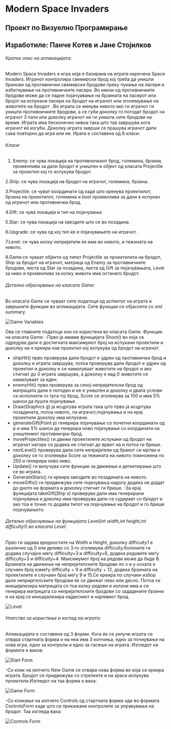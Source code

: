 # Modern Space Invaders
## Проект по Визуелно Програмирање
## Изработиле: Панче Котев и Јане Стојилков

###### Краток опис на апликацијата: 
Modern Space Invaders е игра која е базирана на играта наречена Space Invaders. Играчот контролира свемирски брод кој треба да уништи бранови од противнички свемирски бродови преку пукање на ласери и избегнување на противничките ласери. Во некои од противничките бродови може да се падне појачуавање на брзината на ласерот или бројот на испукани ласери на бродот на играчот или зголемување на животите на бродот . Во играта се минува нивото ако ги играчот ги уништи противничките бродови, а се губи доколку го погодат бродот на играчот 3 пати или доколку играчот не ги уништи сите бродови на време. Играта има бесконечно нивоа така што таа завршува кога играчот ќе изгуби. Доколку играта заврши се прашува играчот дали сака повторно да игра или не. Ирата е составена од 8 класи: 

###### Класи:
1. Enemy: се чува локација на противничкиот брод, големина, брзини, променлива за дали бродот е уништен и објект од класата Projectile за проектил кој го испукува бродот.

2.Ship: се чува локација на бродот на играчот, големина, брзина.

3.Projectile: се чуват координати од каде што кренува проектилот, брзина на проектилот, големина и bool променлива за дали е испукан од играчот или противнички брод.

4.Gift: се чува локација и тип на појачување.

5.Star: се чува локација на ѕвездите што се во позадина.

6.Upgrade: се чува од кој тип ќе е појачувањето на играчот.

7.Level: се чува колку непријатели ќе има во нивото, и тежината на нивото.	

8.Game:се чуваат објекти од типот Projectile за проектилита на бродот, Ship за бродот на играчот, матрица од  Enemy за противничките бродови, листа од Star за позадина, листа од Gift за појачувањата, Level за ниво и променлива за колку животи има останато бродот.
###### Детално објаснување на класата Game:
Во класата Game се чуваат сите податоци од аспектот на играта и завршните функции во апликацијата. Сите функции се објаснети со xml summary.
 
 ![Game Variables](https://user-images.githubusercontent.com/49003963/60728511-cbf40100-9f40-11e9-8e35-6af33f91c44b.png)
 
Ова се главните податоци кои се користени во класата Game.
Функции на класата Game:
-Прво ја имаме функцијата Shoot() во која се одредува дали е достигната максимумот број на испукани проектили и доколку не е креира нов проектил кој испукува од бродот на играчот.
- shipHit() прво проверува дали бродот е удрен од противнички брод и доколку е играта завршува, потоа проверува дали бродот е удрен од проектил и доколку е се намалуваат животите на бродот и ако стигнат до 0 играта завршува, а доколку е над 0 животите се намалуваат за еден.
- enemyHit() прво проверува за секој непријателски брод од матрицата дали е погоден и не е уништен и доколку и двата услови се исполнети го трга тој брод, Score се зголемува за 100 и има 5% шанси да пушти појачување.
- Draw(Graphics g) ја исцртува играта така што прво ја исцртува позадината, потоа нивото, па играчот,појачувања и на крај проектили доколку има испукани.
- generateGift(Point p) генерира појачување  со почетни координати од p и има 5% шанси да генерира ново појачување со координати на уништениот противничјки брод.
- moveProjectiles() ги движи проектилите испукани од бродот на играчот нагоре се додека не стигнат до врвот на и потоа ги брише.
- nextLevel() проверува дали сите непријатели од бранот се мртви и доколку се го зголемува Score за тежината на нивото помножена по 250 и генерира ново ниво.
- Update() ги вклучува сите функции за движење и детектирање што се во играта.
- GenerateStars() ги креира ѕвездите во позадината на нивото.
- moveGifts() ги придвижува сите појачувања надолу додека не дојдат до дното на формата и доколку стигнат ги брише.
-За крај функцијата takeGift(Ship s) проверува дали има генерирани појачувања и доколку има проверува дали се судираат со бродот и ако тоа е точно го додава типот на појачување на бродот и го брише појачувањето.

###### Детално објаснување на функцијата Level(int width,int height,int difficulty1) во класата Level:
Прво ги задава вредностите на Width и Height, доколку difficulty1 е различно од 0 или деливо со 3 го зголемува difficulty.Колоните ги додава случајно меѓу difficulty+3 и difficulty+6, додека редовите меѓу difficulty+3 и difficulty+4. Максимумот број на редови може да биде 8. Брзината на движење на непријателските бродови по x и y оската е случаен број измеѓу difficulty + 9 и difficulty + 12, додека брзината на проектилите е случаен број меѓу 9 и 15.Се креира по случаен избор дали непријателските бродови ќе се движат лево или десно. Потоа се иницијализира матрицата со тоа колку редови и колони има и се генерира матрицата со непријателските бродови со зададените брзини и на крај се иницијализира најдесниот и најлевиот брод.

![Level](https://user-images.githubusercontent.com/49003963/60729936-36f30700-9f44-11e9-97cd-40acf131c222.png)


###### Упатство за користење и изглед на играта:
Апликацијата е составена од 3 форми. Кога ќе се уклучи играта се отвара стартната форма и на неа има 3 копчиња, едно за почнување на нова игра, едно за контроли и едно за гасење на играта. Изгледот на формата е ваков:
 
![Start Form](https://user-images.githubusercontent.com/49003963/60728361-6738a680-9f40-11e9-926f-c1aef187792b.png)


-Со клик на копчето New Game се отвара нова форма во која се креира играта. Бродот се придвижува со стрелките и на space испукува проектили.Изгледот на таа форма е вака:

 ![Game Form](https://user-images.githubusercontent.com/49003963/60728426-8e8f7380-9f40-11e9-8eff-54e495dff333.png)

-Со кликање на копчето Controls од стартната форма оди во формата ControlsForm каде што се прикажани контролите за управување на бродот. Таа изгледа вака:
 
![Controls Form](https://user-images.githubusercontent.com/49003963/60728461-a7982480-9f40-11e9-9aa1-a43f2e0662bc.png)
